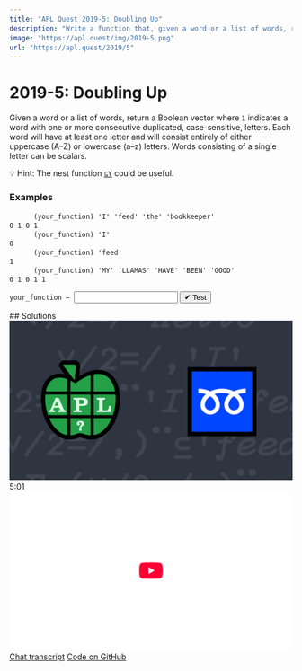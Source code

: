 ```yaml
---
title: "APL Quest 2019-5: Doubling Up"
description: "Write a function that, given a word or a list of words, returns a Boolean vector where `1` indicates a word with one or more consecutive duplicated, case-sensitive, letters."
image: "https://apl.quest/img/2019-5.png"
url: "https://apl.quest/2019/5"
---
```


# <span class=s>2019-</span>5: Doubling Up
<!-- Write a function that, given a word or a list of words, returns a Boolean vector where `1` indicates a word with one or more consecutive duplicated, case-sensitive, letters. -->
Given a word or a list of words, return a Boolean vector where `1` indicates a word with one or more consecutive duplicated, case-sensitive, letters. Each word will have at least one letter and will consist entirely of either uppercase (A–Z) or lowercase (a–z) letters. Words consisting of a single letter can be scalars.

💡 Hint: The nest function [`⊆Y`](http://help.dyalog.com/latest/Content/Language/Primitive%20Functions/Nest.htm) could be useful.

### Examples

```APL
      (your_function) 'I' 'feed' 'the' 'bookkeeper'
0 1 0 1
      (your_function) 'I'
0
      (your_function) 'feed'
1
      (your_function) 'MY' 'LLAMAS' 'HAVE' 'BEEN' 'GOOD'
0 1 0 1 1 
```
<div class="pdiv">
  <code onclick="p_Input.focus()">your_function ← </code><input id="p_Input" autocomplete="off" spellcheck="false" oninput="this.parentElement.querySelector`button`.disabled=false;localStorage.setItem(window.location.pathname,this.value)" onkeypress="subm(event)">
  <button onclick="alert$.next`Testing…`;submitSolution`p`" class="md-button md-button--primary">&#x2714; Test</button>
</div>
<blockquote id="p_Output"></blockquote>
## Solutions
<div onclick="play(this)" title="Video on YouTube" class="yt">
<img alt="Video Thumbnail" src="../../img/2019-5.png">
<time>5:01</time>
<img alt="YouTube" src="../../img/yt-big.png">
</div>
<a href="https://chat.stackexchange.com/transcript/52405?m=63469882#63469882" target="_blank" class="md-button md-button--primary">Chat transcript</a>
<a href="https://github.com/abrudz/apl_quest/tree/main/2019/5.apl" target="_blank" class="md-button md-button--primary right">Code on GitHub</a>

<script>
    testCases={"a":[",¨'I' 'feed' 'the' 'bookkeeper'","⎕A","2/⎕A","'blabla' 'blibli'","'oo' 'zzz' 'baaah'","{'abc'[?15⍴3]}¨⍳2+?2"],"b":["'I' 'feed' 'the' 'bookkeeper'","'I'",",'I'","'feed'",",⊂'feed'"],"f":"{{∨/2=/,⍵}¨,⊆,⍵}","p":","}
    p_Input.value=localStorage.getItem(window.location.pathname)
    play=e=>e.outerHTML=`<iframe src="https://www.youtube.com/embed/c8XRnJeJ2AY?list=PLYKQVqyrAEj9wDIUyLDGtDAFTKY38BUMN&autoplay=1" title="<span class=s>2019-</span>5: Doubling Up (APL Quest 2019-5)" frameborder="0" allow="accelerometer; autoplay; clipboard-write; encrypted-media; gyroscope; picture-in-picture; web-share" referrerpolicy="strict-origin-when-cross-origin" allowfullscreen></iframe>`
</script>
